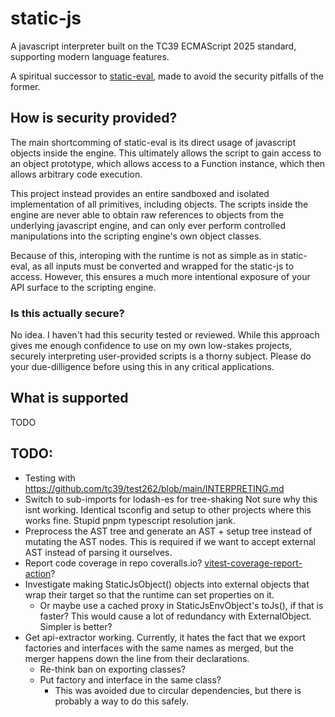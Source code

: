 # static-js

A javascript interpreter built on the TC39 ECMAScript 2025 standard, supporting modern language features.

A spiritual successor to [static-eval](https://www.npmjs.com/package/static-eval), made to avoid the security pitfalls of the former.

## How is security provided?

The main shortcomming of static-eval is its direct usage of javascript objects inside the engine. This ultimately allows the script to gain access to an object prototype, which allows access to a Function instance, which then allows arbitrary code execution.

This project instead provides an entire sandboxed and isolated implementation of all primitives, including objects. The scripts inside the engine are never able to obtain raw references to objects from the underlying javascript engine, and can only ever perform controlled manipulations into the scripting engine's own object classes.

Because of this, interoping with the runtime is not as simple as in static-eval, as all inputs must be converted and wrapped for the static-js to access. However, this ensures a much more intentional exposure of your API surface to the scripting engine.

### Is this actually secure?

No idea. I haven't had this security tested or reviewed. While this approach gives me enough confidence to use on my own low-stakes projects, securely interpreting user-provided scripts is a thorny subject. Please do your due-dilligence before using this in any critical applications.

## What is supported

TODO

## TODO:

- Testing with https://github.com/tc39/test262/blob/main/INTERPRETING.md
- Switch to sub-imports for lodash-es for tree-shaking
  Not sure why this isnt working. Identical tsconfig and setup to other projects where this works fine.
  Stupid pnpm typescript resolution jank.
- Preprocess the AST tree and generate an AST + setup tree instead of mutating the AST nodes.
  This is required if we want to accept external AST instead of parsing it ourselves.
- Report code coverage in repo
  coveralls.io?
  [vitest-coverage-report-action](https://github.com/marketplace/actions/vitest-coverage-report)?
- Investigate making StaticJsObject() objects into external objects that wrap their target so that
  the runtime can set properties on it.
  - Or maybe use a cached proxy in StaticJsEnvObject's toJs(), if that is faster?
    This would cause a lot of redundancy with ExternalObject. Simpler is better?
- Get api-extractor working. Currently, it hates the fact that we export factories and interfaces with the same names as merged, but the merger
  happens down the line from their declarations.
  - Re-think ban on exporting classes?
  - Put factory and interface in the same class?
    - This was avoided due to circular dependencies, but there is probably a way to do this safely.
